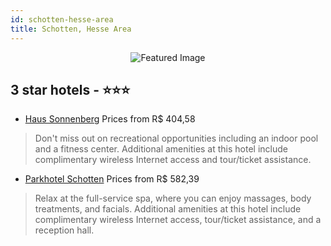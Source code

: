 ```yaml
---
id: schotten-hesse-area
title: Schotten, Hesse Area
---
```


<center><img src="https://i.travelapi.com/hotels/5000000/4980000/4975100/4975056/27b5fedb_z.jpg" alt="Featured Image" /></center>


##  3 star hotels - ⭐️⭐️⭐️

-    [Haus Sonnenberg](https://us.hurb.com/hotels/schotten/haus-sonnenberg-JNP-JP843088?cmp=18055) Prices from R$ 404,58
   > Don't miss out on recreational opportunities including an indoor pool and a fitness center. Additional amenities at this hotel include complimentary wireless Internet access and tour/ticket assistance.
-    [Parkhotel Schotten](https://us.hurb.com/hotels/schotten/parkhotel-schotten-JNP-JP855031?cmp=18055) Prices from R$ 582,39
   > Relax at the full-service spa, where you can enjoy massages, body treatments, and facials. Additional amenities at this hotel include complimentary wireless Internet access, tour/ticket assistance, and a reception hall.
